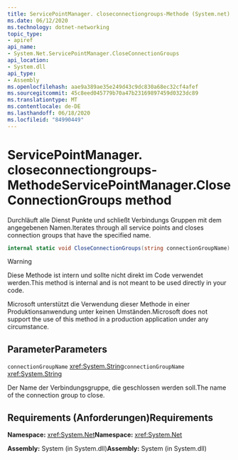 ```yaml
---
title: ServicePointManager. closeconnectiongroups-Methode (System.net)
ms.date: 06/12/2020
ms.technology: dotnet-networking
topic_type:
- apiref
api_name:
- System.Net.ServicePointManager.CloseConnectionGroups
api_location:
- System.dll
api_type:
- Assembly
ms.openlocfilehash: aae9a389ae35e249d43c9dc830a68ec32cf4afef
ms.sourcegitcommit: 45c8eed045779b70a47b23169897459d0323dc89
ms.translationtype: MT
ms.contentlocale: de-DE
ms.lasthandoff: 06/18/2020
ms.locfileid: "84990449"
---
```

# <a name="servicepointmanagercloseconnectiongroups-method"></a><span data-ttu-id="14981-102">ServicePointManager. closeconnectiongroups-Methode</span><span class="sxs-lookup"><span data-stu-id="14981-102">ServicePointManager.CloseConnectionGroups method</span></span>

<span data-ttu-id="14981-103">Durchläuft alle Dienst Punkte und schließt Verbindungs Gruppen mit dem angegebenen Namen.</span><span class="sxs-lookup"><span data-stu-id="14981-103">Iterates through all service points and closes connection groups that have the specified name.</span></span>

```csharp
internal static void CloseConnectionGroups(string connectionGroupName)
```

> [!WARNING]
> <span data-ttu-id="14981-104">Diese Methode ist intern und sollte nicht direkt im Code verwendet werden.</span><span class="sxs-lookup"><span data-stu-id="14981-104">This method is internal and is not meant to be used directly in your code.</span></span>
>
> <span data-ttu-id="14981-105">Microsoft unterstützt die Verwendung dieser Methode in einer Produktionsanwendung unter keinen Umständen.</span><span class="sxs-lookup"><span data-stu-id="14981-105">Microsoft does not support the use of this method in a production application under any circumstance.</span></span>

## <a name="parameters"></a><span data-ttu-id="14981-106">Parameter</span><span class="sxs-lookup"><span data-stu-id="14981-106">Parameters</span></span>

<span data-ttu-id="14981-107">`connectionGroupName` <xref:System.String></span><span class="sxs-lookup"><span data-stu-id="14981-107">`connectionGroupName` <xref:System.String></span></span>

<span data-ttu-id="14981-108">Der Name der Verbindungsgruppe, die geschlossen werden soll.</span><span class="sxs-lookup"><span data-stu-id="14981-108">The name of the connection group to close.</span></span>

## <a name="requirements"></a><span data-ttu-id="14981-109">Requirements (Anforderungen)</span><span class="sxs-lookup"><span data-stu-id="14981-109">Requirements</span></span>

<span data-ttu-id="14981-110">**Namespace:** <xref:System.Net></span><span class="sxs-lookup"><span data-stu-id="14981-110">**Namespace:** <xref:System.Net></span></span>

<span data-ttu-id="14981-111">**Assembly:** System (in System.dll)</span><span class="sxs-lookup"><span data-stu-id="14981-111">**Assembly:** System (in System.dll)</span></span>
